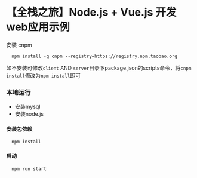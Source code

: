 # 【全栈之旅】Node.js + Vue.js 开发web应用示例

安装 cnpm
```shell
  npm install -g cnpm --registry=https://registry.npm.taobao.org
```
如不安装可修改`client` AND `server`目录下package.json的scripts命令，将`cnpm install`修改为`npm install`即可

### 本地运行
 - 安装mysql
 - 安装node.js
#### 安装包依赖
```
  npm install
```
#### 启动
```
  npm run start
```